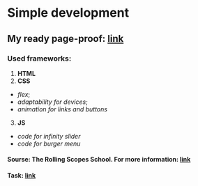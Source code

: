 # Simple development  

## My ready page-proof: [link](https://balzamova.github.io/wildlife/wildlife/)

### Used frameworks: 
1. **HTML**
2. **CSS**
*   *flex*;
*   *adaptability for devices*;
*   *animation for links and buttons*
3. **JS**
*   *code for infinity slider*
*   *code for burger menu*
 
#### Sourse: The Rolling Scopes School. For more information: [link](https://rs.school/js/)
#### Task: [link](https://rolling-scopes-school.github.io/stage0/#/tasks/wildlife)
